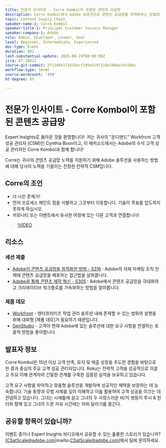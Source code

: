 ```yaml
---
title: 전문가 인사이트 - Corre Kombol이 포함된 콘텐츠 공급망
description: Corre Kombol에서 Adobe 솔루션으로 콘텐츠 공급망을 최적화하는 방법에 대한 전문가 전략에 대해 알아봅니다. 효율성, 공동 작업 및 결과 향상
topic: Content Supply Chain
speaker-name-1: Corre Kombol
speaker-title-1: Principal Customer Success Manager
speaker-company-1: Adobe
role: Admin, Developer, Leader, User
level: Beginner, Intermediate, Experienced
doc-type: Event
duration: 801
last-substantial-update: 2025-08-19T00:00:00Z
jira: KT-18621
source-git-commit: 2f118841f4332bcf105e519f31de34b6ac6c58dc
workflow-type: tm+mt
source-wordcount: '359'
ht-degree: 0%

---
```



# 전문가 인사이트 - Corre Kombol이 포함된 콘텐츠 공급망

Expert Insights로 돌아온 것을 환영합니다!  저는 귀사의 &quot;온디맨드&quot; Workfront 고객 성공 관리자 (CSM)인 Cynthia Boon이고, 이 에피소드에서는 Adobe의 수석 고객 성공 관리자인 Corre Kombol과 함께 합니다!  

Corre는 귀사의 콘텐츠 공급망 노력을 지원하기 위해 Adobe 솔루션을 사용하는 방법에 대해 당사의 노력을 기울이는 진정한 전략적 CSM입니다. 

## Corre의 조언

* 더 나은 존재가! 
* 먼저 프로세스 페인트 점을 식별하고 그곳부터 이동합니다. 기술이 목표를 압도하지 못하게 하십시오.
* 커뮤니티 또는 이벤트에서 유사한 여정에 있는 다른 고객과 연결합니다! 

>[!VIDEO](https://video.tv.adobe.com/v/3469899/?learn=on&enablevpops)

## 리소스

### 세션 제출

* [Adobe이 콘텐츠 공급망을 최적화한 방법 - S316](https://business.adobe.com/summit/2024/sessions/how-adobe-optimized-its-content-supply-chain-s316.html) : Adobe의 자체 마케팅 조직 전체에 콘텐츠 공급망을 배포하는 접근법을 살펴봅니다. 
* [Adobe을 통해 콘텐츠 제작 혁신 - S305](https://business.adobe.com/summit/2024/sessions/revolutionizing-content-production-with-adobe-s305.html) : Adobe에서 콘텐츠 공급망을 극대화하고 크리에이티브 워크플로를 가속화하는 방법을 알아봅니다. 

### 제품 데모

* [Workfront](https://business.adobe.com/product-demos/workfront/interactive-tour.html) - 엔터프라이즈 작업 관리 솔루션 내에 존재할 수 있는 범위의 설명을 위해 대화형 [제품 데모]가 필요하기 때문입니다.  
* [GenStudio](https://business.adobe.com/resources/sdk/getting-started-with-adobe-genstudio.html) - 고객이 현재 Adobe에 있는 솔루션에 대한 요구 사항을 연결하는 포괄적 방법을 좋아합니다.

## 발표자 정보 

Corre Kombol은 15년 이상 고객 만족, 유지 및 매출 성장을 주도한 경험을 바탕으로 한 결과 중심의 주요 고객 성공 관리자입니다. Roku는 전략적 고객을 성공적으로 이끌고 주요 이해 관계자와 긴밀한 관계를 구축한 검증된 실적을 보유하고 있습니다.

고객 요구 사항을 파악하고 맞춤형 솔루션을 개발하며 성공적인 채택을 보장하는 데 능숙합니다. 기술 동향과 모범 사례를 깊이 이해하고 이를 활용하여 고객 성공을 이끄는 데 전념하고 있습니다. 그녀는 시애틀에 살고 그녀의 두 사랑스러운 비/지 쌍둥이 루시 &amp; 헌터와 함께 있고 그녀의 드문 자유 시간에는 야외 달리기를 즐긴다. 

## 공유할 항목이 있습니까?

이벤트 중이나 Expert Insights 비디오에서 공유할 수 있는 훌륭한 스토리가 있습니까? [CSatScale@adobe.com|mailto:CSatScale@adobe.com]에서 팀에 문의하세요.
